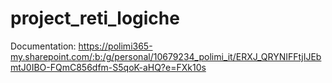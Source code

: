 # project_reti_logiche

Documentation: https://polimi365-my.sharepoint.com/:b:/g/personal/10679234_polimi_it/ERXJ_QRYNIFFtjIJEbmtJ0IBO-FQmC856dfm-S5qoK-aHQ?e=FXk10s
